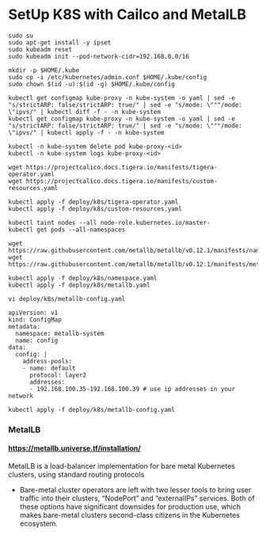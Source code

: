 # SetUp K8S with Cailco and MetalLB

```
sudo su
sudo apt-get install -y ipset
sudo kubeadm reset
sudo kubeadm init --pod-network-cidr=192.168.0.0/16

mkdir -p $HOME/.kube
sudo cp -i /etc/kubernetes/admin.conf $HOME/.kube/config
sudo chown $(id -u):$(id -g) $HOME/.kube/config

kubectl get configmap kube-proxy -n kube-system -o yaml | sed -e "s/strictARP: false/strictARP: true/" | sed -e "s/mode: \"""/mode: \"ipvs/" | kubectl diff -f - -n kube-system
kubectl get configmap kube-proxy -n kube-system -o yaml | sed -e "s/strictARP: false/strictARP: true/" | sed -e "s/mode: \"""/mode: \"ipvs/" | kubectl apply -f - -n kube-system

kubectl -n kube-system delete pod kube-proxy-<id>
kubectl -n kube-system logs kube-proxy-<id>

wget https://projectcalico.docs.tigera.io/manifests/tigera-operator.yaml
wget https://projectcalico.docs.tigera.io/manifests/custom-resources.yaml

kubectl apply -f deploy/k8s/tigera-operator.yaml
kubectl apply -f deploy/k8s/custom-resources.yaml

kubectl taint nodes --all node-role.kubernetes.io/master-
kubectl get pods --all-namespaces

wget https://raw.githubusercontent.com/metallb/metallb/v0.12.1/manifests/namespace.yaml
wget https://raw.githubusercontent.com/metallb/metallb/v0.12.1/manifests/metallb.yaml

kubectl apply -f deploy/k8s/namespace.yaml
kubectl apply -f deploy/k8s/metallb.yaml

```

```
vi deploy/k8s/metallb-config.yaml

apiVersion: v1
kind: ConfigMap
metadata:
  namespace: metallb-system
  name: config
data:
  config: |
    address-pools:
    - name: default
      protocol: layer2
      addresses:
      - 192.168.100.35-192.168.100.39 # use ip addresses in your network

kubectl apply -f deploy/k8s/metallb-config.yaml
```

### MetalLB
#### https://metallb.universe.tf/installation/
MetalLB is a load-balancer implementation for bare metal Kubernetes clusters, using standard routing protocols
- Bare-metal cluster operators are left with two lesser tools to bring user traffic into their clusters, “NodePort” and “externalIPs” services. Both of these options have significant downsides for production use, which makes bare-metal clusters second-class citizens in the Kubernetes ecosystem.
